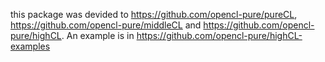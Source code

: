 this package was devided to https://github.com/opencl-pure/pureCL, https://github.com/opencl-pure/middleCL and https://github.com/opencl-pure/highCL. An example is in https://github.com/opencl-pure/highCL-examples
